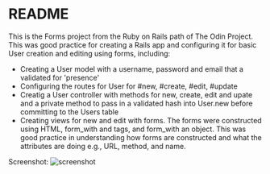 # README

This is the Forms project from the Ruby on Rails path of The Odin Project. This was good practice for creating a Rails app and configuring it for basic User creation and editing using forms, including:
-  Creating a User model with a username, password and email that a validated for 'presence'
-  Configuring the routes for User for #new, #create, #edit, #update
-  Creatig a User controller with methods for new, create, edit and upate and a private method to pass in a validated hash into User.new before committing to the Users table
-  Creating views for new and edit with forms. The forms were constructed using HTML, form_with and tags, and form_with an object. This was good practice in understanding how forms are constructed and what the attributes are doing e.g., URL, method, and name.


Screenshot: ![screenshot](/Screenshot.png.png?raw=true "")